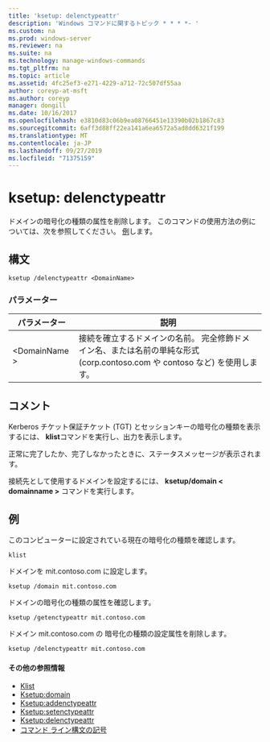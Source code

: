 ```yaml
---
title: 'ksetup: delenctypeattr'
description: 'Windows コマンドに関するトピック * * * *- '
ms.custom: na
ms.prod: windows-server
ms.reviewer: na
ms.suite: na
ms.technology: manage-windows-commands
ms.tgt_pltfrm: na
ms.topic: article
ms.assetid: 4fc25ef3-e271-4229-a712-72c507df55aa
author: coreyp-at-msft
ms.author: coreyp
manager: dongill
ms.date: 10/16/2017
ms.openlocfilehash: e3810d83c06b9ea08766451e13390b02b1867c83
ms.sourcegitcommit: 6aff3d88ff22ea141a6ea6572a5ad8dd6321f199
ms.translationtype: MT
ms.contentlocale: ja-JP
ms.lasthandoff: 09/27/2019
ms.locfileid: "71375159"
---
```

# <a name="ksetupdelenctypeattr"></a>ksetup: delenctypeattr



ドメインの暗号化の種類の属性を削除します。 このコマンドの使用方法の例については、次を参照してください。 [例](#BKMK_Examples)します。

## <a name="syntax"></a>構文

```
ksetup /delenctypeattr <DomainName> 
```

### <a name="parameters"></a>パラメーター

|パラメーター|説明|
|---------|-----------|
|\<DomainName >|接続を確立するドメインの名前。 完全修飾ドメイン名、または名前の単純な形式 (corp.contoso.com や contoso など) を使用します。|

## <a name="remarks"></a>コメント

Kerberos チケット保証チケット (TGT) とセッションキーの暗号化の種類を表示するには、 **klist**コマンドを実行し、出力を表示します。

正常に完了したか、完了しなかったときに、ステータスメッセージが表示されます。

接続先として使用するドメインを設定するには、 **ksetup/domain \< domainname >** コマンドを実行します。

## <a name="BKMK_Examples"></a>例

このコンピューターに設定されている現在の暗号化の種類を確認します。
```
klist
```
ドメインを mit.contoso.com に設定します。
```
ksetup /domain mit.contoso.com
```
ドメインの暗号化の種類の属性を確認します。
```
ksetup /getenctypeattr mit.contoso.com
```
ドメイン mit.contoso.com の 暗号化の種類の設定属性を削除します。
```
ksetup /delenctypeattr mit.contoso.com
```

#### <a name="additional-references"></a>その他の参照情報

-   [Klist](klist.md)
-   [Ksetup:domain](ksetup-domain.md)
-   [Ksetup:addenctypeattr](ksetup-addenctypeattr.md)
-   [Ksetup:setenctypeattr](ksetup-setenctypeattr.md)
-   [Ksetup:delenctypeattr](ksetup-delenctypeattr.md)
-   [コマンド ライン構文の記号](command-line-syntax-key.md)